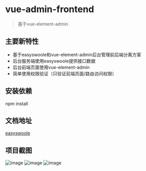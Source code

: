 vue-admin-frontend
===============

> 基于vue-element-admin

## 主要新特性

* 基于easyswoole和vue-element-admin后台管理前后端分离方案
* 后台服务端使用easyswoole提供接口数据
* 后台前端页面使用vue-element-admin
* 简单使用权限验证（只验证前端页面/路由访问权限）

## 安装依赖
npm install

## 文档地址
[easyswoole](https://www.easyswoole.com/)

## 项目截图
![image](https://user-images.githubusercontent.com/48463236/116168642-7ef4a680-a735-11eb-96a2-0a5a17cc061e.png)
![image](https://user-images.githubusercontent.com/48463236/116168664-8c119580-a735-11eb-9bd1-fb65f3ad152c.png)
![image](https://user-images.githubusercontent.com/48463236/116168677-93d13a00-a735-11eb-8e96-2ee236da2b6a.png)

